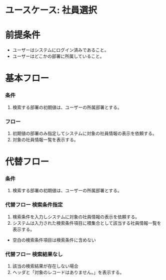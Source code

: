 # ユースケース: 社員選択

# 前提条件

- ユーザーはシステムにログイン済みであること。
- ユーザーはどこかの部署に所属していること。

# 基本フロー

### 条件
1. 検索する部署の初期値は、ユーザーの所属部署とする。

### フロー
1. 初期値の部署のみ指定してシステムに対象の社員情報の表示を依頼する。
1. 対象の社員情報一覧を表示する。


# 代替フロー

### 条件
1. 検索する部署の初期値は、ユーザーの所属部署とする。

### 代替フロー 検索条件指定

1. 検索条件を入力しシステムに対象の社員情報の表示を依頼する。
1. システムは入力された検索条件項目に積集合として該当する社員情報一覧を表示する。
  - 空白の検索条件項目は検索条件に含めない

### 代替フロー 検索結果なし

1. 該当の検索結果が存在しない場合
1. ヘッダと「対象のレコードはありません。」を表示する。

